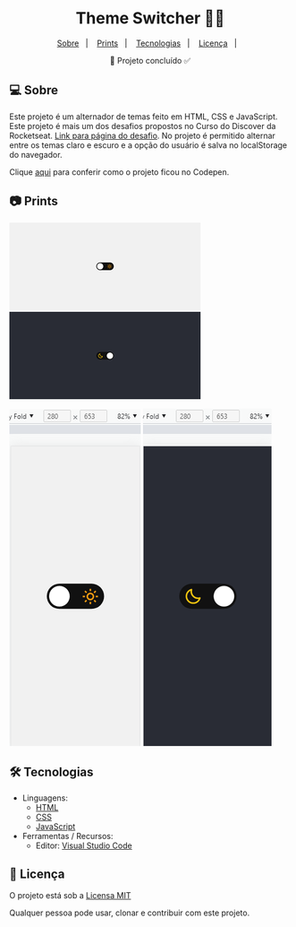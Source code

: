 <h1 align='center'>Theme Switcher 🌙🌞</h1>

<p align="center">
  <a href="#-sobre">Sobre</a>&nbsp;&nbsp;&nbsp;|&nbsp;&nbsp;&nbsp;
  <a href="#-prints">Prints</a>&nbsp;&nbsp;&nbsp;|&nbsp;&nbsp;&nbsp;
  <a href="#-tecnologias">Tecnologias</a>&nbsp;&nbsp;&nbsp;|&nbsp;&nbsp;&nbsp;
  <a href="#-licença">Licença</a>&nbsp;&nbsp;&nbsp;|&nbsp;&nbsp;&nbsp;
</p>

<p align='center'>🚀 Projeto concluído ✅</p>


## 💻 Sobre

Este projeto é um alternador de temas feito em HTML, CSS e JavaScript. Este projeto é mais um dos desafios propostos no Curso do Discover da Rocketseat. [Link para página do desafio](https://efficient-sloth-d85.notion.site/Desafio-Theme-Switcher-dbabdf77f70d43298df382c8e805fc13). No projeto é permitido alternar entre os temas claro e escuro e a opção do usuário é salva no localStorage do navegador.  

Clique [aqui](https://codepen.io/gustavo_victor/pen/PodmyqM) para conferir como o projeto ficou no Codepen.

## 📷 Prints

![img](./assets/img/screenshots/desktop.png) ![img](./assets/img/screenshots/desktop2.png)

![img](./assets/img/screenshots/mobile.png) ![img](./assets/img/screenshots/mobile2.png)

## 🛠 Tecnologias

- Linguagens: 
    - [HTML](https://developer.mozilla.org/pt-BR/docs/Web/HTML) 
    - [CSS](https://developer.mozilla.org/pt-BR/docs/Web/CSS)
    - [JavaScript](https://www.javascript.com/)
- Ferramentas / Recursos: 
    - Editor: [Visual Studio Code](https://code.visualstudio.com/)


## 📝 Licença 

O projeto está sob a [Licensa MIT](./LICENSE) 

Qualquer pessoa pode usar, clonar e contribuir com este projeto. 

